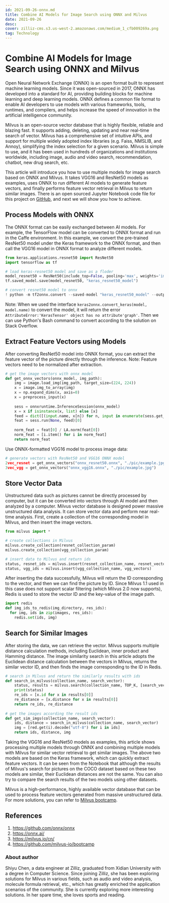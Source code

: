 ```yaml
---
id: 2021-09-26-onnx.md
title: Combine AI Models for Image Search using ONNX and Milvus
date: 2021-09-26
desc:
cover: zilliz-cms.s3.us-west-2.amazonaws.com/medium_1_cfb009269a.png
tag: Technology
---
```


# Combine AI Models for Image Search using ONNX and Milvus

Open Neural Network Exchange (ONNX) is an open format built to represent machine learning models. Since it was open-sourced in 2017, ONNX has developed into a standard for AI, providing building blocks for machine learning and deep learning models. ONNX defines a common file format to enable AI developers to use models with various frameworks, tools, runtimes, and compilers, and helps increase the speed of innovation in the artificial intelligence community.

Milvus is an open-source vector database that is highly flexible, reliable and blazing fast. It supports adding, deleting, updating and near real-time search of vector. Milvus has a comprehensive set of intuitive APIs, and support for multiple widely adopted index libraries (e.g. Faiss, NMSLIB, and Annoy), simplifying the index selection for a given scenario. Milvus is simple to use, and it has been used in hundreds of organizations and institutions worldwide, including image, audio and video search, recommendation, chatbot, new drug search, etc.

This article will introduce you how to use multiple models for image search based on ONNX and Milvus. It takes VGG16 and ResNet50 models as examples, uses ONNX to run different AI models to generate feature vectors, and finally performs feature vector retrieval in Milvus to return similar images. There is an open sourced Jupyter Notebook code file for this project on [GitHub](https://github.com/milvus-io/bootcamp/blob/master/etc/onnx_and_milvus/milvus_with_different_models.ipynb), and next we will show you how to achieve.

## Process Models with ONNX

The ONNX format can be easily exchanged between AI models. For example, the TensorFlow model can be converted to ONNX format and run in the Caffe environment. In this example, we convert the pre-trained ResNet50 model under the Keras framework to the ONNX format, and then call the VGG16 model in ONNX format to analyze different models.

```python
from keras.applications.resnet50 import ResNet50
import tensorflow as tf

# load keras-resnet50 model and save as a floder
model_resnet50 = ResNet50(include_top=False, pooling='max', weights='imagenet')
tf.saved_model.save(model_resnet50, "keras_resnet50_model")

# convert resnet50 model to onnx
! python -m tf2onnx.convert --saved-model "keras_resnet50_model" --output "onnx_resnet50.onnx"
```

Note: When we used the interface `keras2onnx.convert_keras(model, model.name)` to convert the model, it will return the error `AttributeError:'KerasTensor' object has no attribute'graph'`. Then we can use Python's Bash command to convert according to the solution on Stack Overflow.

## Extract Feature Vectors using Models

After converting ResNet50 model into ONNX format, you can extract the feature vector of the picture directly through the inference. Note: Feature vectors need to be normalized after extraction.

```python
# get the image vectors with onnx model
def get_onnx_vectors(onnx_model, img_path):
    img = image.load_img(img_path, target_size=(224, 224))
    x = image.img_to_array(img)
    x = np.expand_dims(x, axis=0)
    x = preprocess_input(x)
    
    sess = onnxruntime.InferenceSession(onnx_model)
    x = x if isinstance(x, list) else [x]
    feed = dict([(input.name, x[n]) for n, input in enumerate(sess.get_inputs())])
    feat = sess.run(None, feed)[0]
    
    norm_feat = feat[0] / LA.norm(feat[0])
    norm_feat = [i.item() for i in norm_feat]
    return norm_feat
```

Use ONNX-formatted VGG16 model to process image data:

```python
# generate vectors with ResNet50 and VGG16 ONNX model
2vec_resnet = get_onnx_vectors("onnx_resnet50.onnx", "./pic/example.jpg")
3vec_vgg = get_onnx_vectors("onnx_vgg16.onnx", "./pic/example.jpg")
```

## Store Vector Data

Unstructured data such as pictures cannot be directly processed by computer, but it can be converted into vectors through AI model and then analyzed by a computer. Milvus vector database is designed power massive unstructured data analysis. It can store vector data and perform near real-time analysis. First, create a collection of the corresponding model in Milvus, and then insert the image vectors.

```python
from milvus import *

# create collections in Milvus
milvus.create_collection(resnet_collection_param)
milvus.create_collection(vgg_collection_param)

# insert data to Milvus and return ids
status, resnet_ids = milvus.insert(resnet_collection_name, resnet_vectors)
status, vgg_ids = milvus.insert(vgg_collection_name, vgg_vectors)
```

After inserting the data successfully, Milvus will return the ID corresponding to the vector, and then we can find the picture by ID. Since Milvus 1.1 used in this case does not support scalar filtering (which Milvus 2.0 now supports), Redis is used to store the vector ID and the key-value of the image path.

```python
import redis
def img_ids_to_redis(img_directory, res_ids):
  for img, ids in zip(images, res_ids):
    redis.set(ids, img)
```

## Search for Similar Images

After storing the data, we can retrieve the vector. Milvus supports multiple distance calculation methods, including Euclidean, inner product and Hamming distance. The image similarity search in this article adopts the Euclidean distance calculation between the vectors in Milvus, returns the similar vector ID, and then finds the image corresponding to the ID in Redis.

```python
# search in Milvus and return the similarly results with ids
def search_in_milvus(collection_name, search_vector):
    status, results = milvus.search(collection_name, TOP_K, [search_vector])
    print(status)
    re_ids = [x.id for x in results[0]]
    re_distance = [x.distance for x in results[0]]
    return re_ids, re_distance
    
# get the images according the result ids
def get_sim_imgs(collection_name, search_vector):
    ids, distance = search_in_milvus(collection_name, search_vector)
    img = [red.get(i).decode("utf-8") for i in ids]
    return ids, distance, img
```

Taking the VGG16 and ResNet50 models as examples, this article shows processing multiple models through ONNX and combining multiple models with Milvus for similar vector retrieval to get similar images. The above two models are based on the Keras framework, which can quickly extract feature vectors. It can be seen from the Notebook that although the results of Milvus's search for pictures on the COCO dataset based on these two models are similar, their Euclidean distances are not the same. You can also try to compare the search results of the two models using other datasets.

Milvus is a high-performance, highly available vector database that can be used to process feature vectors generated from massive unstructured data. For more solutions, you can refer to [Milvus bootcamp](https://github.com/milvus-io/bootcamp).

## References

1. https://github.com/onnx/onnx
2. https://onnx.ai/
3. https://milvus.io/cn/
4. https://github.com/milvus-io/bootcamp



### About author

Shiyu Chen, a data engineer at Zilliz, graduated from Xidian University with a degree in Computer Science. Since joining Zilliz, she has been exploring solutions for Milvus in various fields, such as audio and video analysis, molecule formula retrieval, etc., which has greatly enriched the application scenarios of the community. She is currently exploring more interesting solutions. In her spare time, she loves sports and reading.
